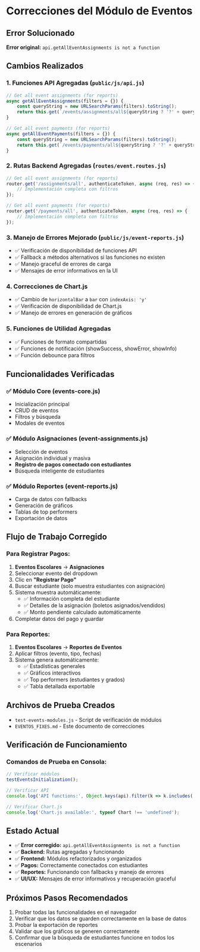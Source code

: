 # Correcciones del Módulo de Eventos

## Error Solucionado
**Error original:** `api.getAllEventAssignments is not a function`

## Cambios Realizados

### 1. Funciones API Agregadas (`public/js/api.js`)
```javascript
// Get all event assignments (for reports)
async getAllEventAssignments(filters = {}) {
    const queryString = new URLSearchParams(filters).toString();
    return this.get(`/events/assignments/all${queryString ? '?' + queryString : ''}`);
}

// Get all event payments (for reports)
async getAllEventPayments(filters = {}) {
    const queryString = new URLSearchParams(filters).toString();
    return this.get(`/events/payments/all${queryString ? '?' + queryString : ''}`);
}
```

### 2. Rutas Backend Agregadas (`routes/event.routes.js`)
```javascript
// Get all event assignments (for reports)
router.get('/assignments/all', authenticateToken, async (req, res) => {
    // Implementación completa con filtros
});

// Get all event payments (for reports)
router.get('/payments/all', authenticateToken, async (req, res) => {
    // Implementación completa con filtros
});
```

### 3. Manejo de Errores Mejorado (`public/js/event-reports.js`)
- ✅ Verificación de disponibilidad de funciones API
- ✅ Fallback a métodos alternativos si las funciones no existen
- ✅ Manejo graceful de errores de carga
- ✅ Mensajes de error informativos en la UI

### 4. Correcciones de Chart.js
- ✅ Cambio de `horizontalBar` a `bar` con `indexAxis: 'y'`
- ✅ Verificación de disponibilidad de Chart.js
- ✅ Manejo de errores en generación de gráficos

### 5. Funciones de Utilidad Agregadas
- ✅ Funciones de formato compartidas
- ✅ Funciones de notificación (showSuccess, showError, showInfo)
- ✅ Función debounce para filtros

## Funcionalidades Verificadas

### ✅ Módulo Core (events-core.js)
- Inicialización principal
- CRUD de eventos
- Filtros y búsqueda
- Modales de eventos

### ✅ Módulo Asignaciones (event-assignments.js)
- Selección de eventos
- Asignación individual y masiva
- **Registro de pagos conectado con estudiantes**
- Búsqueda inteligente de estudiantes

### ✅ Módulo Reportes (event-reports.js)
- Carga de datos con fallbacks
- Generación de gráficos
- Tablas de top performers
- Exportación de datos

## Flujo de Trabajo Corregido

### Para Registrar Pagos:
1. **Eventos Escolares** → **Asignaciones**
2. Seleccionar evento del dropdown
3. Clic en **"Registrar Pago"**
4. Buscar estudiante (solo muestra estudiantes con asignación)
5. Sistema muestra automáticamente:
   - ✅ Información completa del estudiante
   - ✅ Detalles de la asignación (boletos asignados/vendidos)
   - ✅ Monto pendiente calculado automáticamente
6. Completar datos del pago y guardar

### Para Reportes:
1. **Eventos Escolares** → **Reportes de Eventos**
2. Aplicar filtros (evento, tipo, fechas)
3. Sistema genera automáticamente:
   - ✅ Estadísticas generales
   - ✅ Gráficos interactivos
   - ✅ Top performers (estudiantes y grados)
   - ✅ Tabla detallada exportable

## Archivos de Prueba Creados
- `test-events-modules.js` - Script de verificación de módulos
- `EVENTOS_FIXES.md` - Este documento de correcciones

## Verificación de Funcionamiento

### Comandos de Prueba en Consola:
```javascript
// Verificar módulos
testEventsInitialization();

// Verificar API
console.log('API functions:', Object.keys(api).filter(k => k.includes('Event')));

// Verificar Chart.js
console.log('Chart.js available:', typeof Chart !== 'undefined');
```

## Estado Actual
- ✅ **Error corregido:** `api.getAllEventAssignments is not a function`
- ✅ **Backend:** Rutas agregadas y funcionando
- ✅ **Frontend:** Módulos refactorizados y organizados
- ✅ **Pagos:** Correctamente conectados con estudiantes
- ✅ **Reportes:** Funcionando con fallbacks y manejo de errores
- ✅ **UI/UX:** Mensajes de error informativos y recuperación graceful

## Próximos Pasos Recomendados
1. Probar todas las funcionalidades en el navegador
2. Verificar que los datos se guarden correctamente en la base de datos
3. Probar la exportación de reportes
4. Validar que los gráficos se generen correctamente
5. Confirmar que la búsqueda de estudiantes funcione en todos los escenarios